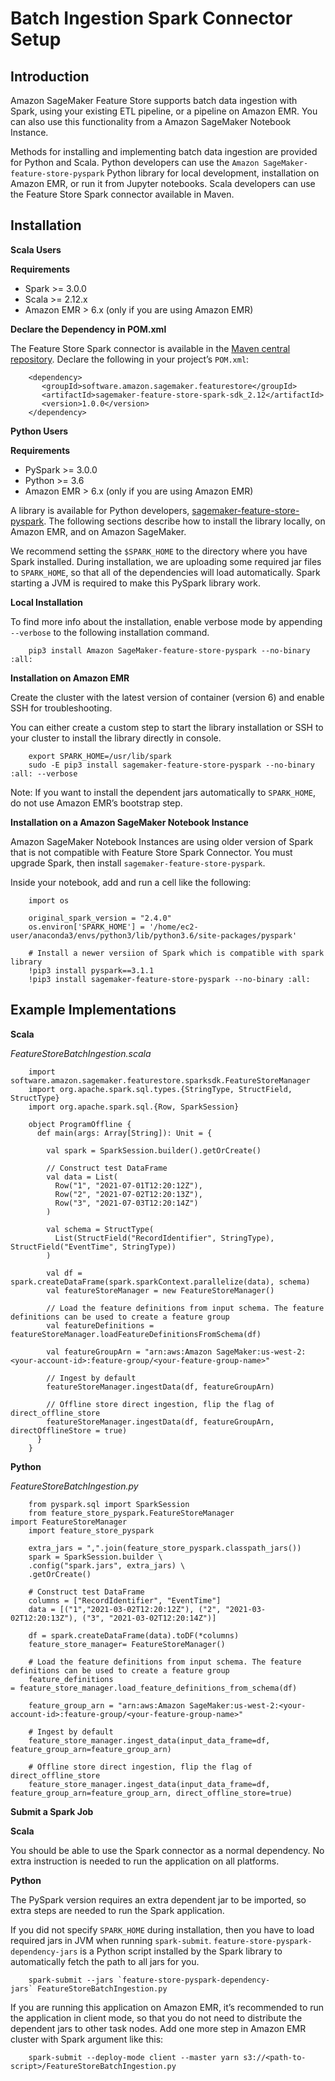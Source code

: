 # Batch Ingestion Spark Connector Setup<a name="batch-ingestion-spark-connector-setup"></a>

## Introduction<a name="w2361aac23c29c11b3"></a>

 Amazon SageMaker Feature Store supports batch data ingestion with Spark, using your existing ETL pipeline, or a pipeline on Amazon EMR\. You can also use this functionality from a Amazon SageMaker Notebook Instance\. 

 Methods for installing and implementing batch data ingestion are provided for Python and Scala\. Python developers can use the `Amazon SageMaker-feature-store-pyspark` Python library for local development, installation on Amazon EMR, or run it from Jupyter notebooks\. Scala developers can use the Feature Store Spark connector available in Maven\. 

## Installation<a name="w2361aac23c29c11b5"></a>

 **Scala Users** 

 ****Requirements**** 
+  Spark >= 3\.0\.0 
+  Scala >= 2\.12\.x  
+  Amazon EMR > 6\.x \(only if you are using Amazon EMR\) 

 **Declare the Dependency in POM\.xml** 

 The Feature Store Spark connector is available in the [Maven central repository](https://mvnrepository.com/artifact/software.amazon.sagemaker.featurestore/sagemaker-feature-store-spark-sdk)\. Declare the following in your project’s `POM.xml`: 

```
    <dependency>
       <groupId>software.amazon.sagemaker.featurestore</groupId>
       <artifactId>sagemaker-feature-store-spark-sdk_2.12</artifactId>
       <version>1.0.0</version>
    </dependency>
```

 **Python Users** 

 ****Requirements**** 
+  PySpark >= 3\.0\.0 
+  Python >= 3\.6  
+  Amazon EMR > 6\.x \(only if you are using Amazon EMR\) 

 A library is available for Python developers, [sagemaker\-feature\-store\-pyspark](https://pypi.org/project/sagemaker-feature-store-pyspark/)\. The following sections describe how to install the library locally, on Amazon EMR, and on Amazon SageMaker\. 

 We recommend setting the `$SPARK_HOME` to the directory where you have Spark installed\. During installation, we are uploading some required jar files to `SPARK_HOME`, so that all of the dependencies will load automatically\. Spark starting a JVM is required to make this PySpark library work\. 

 **Local Installation** 

 To find more info about the installation, enable verbose mode by appending `--verbose` to the following installation command\. 

```
    pip3 install Amazon SageMaker-feature-store-pyspark --no-binary :all:
```

 **Installation on Amazon EMR** 

 Create the cluster with the latest version of container \(version 6\) and enable SSH for troubleshooting\.  

 You can either create a custom step to start the library installation or SSH to your cluster to install the library directly in console\. 

```
    export SPARK_HOME=/usr/lib/spark
    sudo -E pip3 install sagemaker-feature-store-pyspark --no-binary :all: --verbose
```

 Note: If you want to install the dependent jars automatically to `SPARK_HOME`, do not use Amazon EMR’s bootstrap step\. 

 **Installation on a Amazon SageMaker Notebook Instance** 

 Amazon SageMaker Notebook Instances are using older version of Spark that is not compatible with Feature Store Spark Connector\. You must upgrade Spark, then install `sagemaker-feature-store-pyspark`\.  

 Inside your notebook, add and run a cell like the following: 

```
    import os
    
    original_spark_version = "2.4.0"
    os.environ['SPARK_HOME'] = '/home/ec2-user/anaconda3/envs/python3/lib/python3.6/site-packages/pyspark'
    
    # Install a newer versiion of Spark which is compatible with spark library
    !pip3 install pyspark==3.1.1
    !pip3 install sagemaker-feature-store-pyspark --no-binary :all:
```

## Example Implementations<a name="w2361aac23c29c11b7"></a>

 **Scala** 

 *FeatureStoreBatchIngestion\.scala* 

```
    import software.amazon.sagemaker.featurestore.sparksdk.FeatureStoreManager
    import org.apache.spark.sql.types.{StringType, StructField, StructType}
    import org.apache.spark.sql.{Row, SparkSession}
    
    object ProgramOffline {
      def main(args: Array[String]): Unit = {
    
        val spark = SparkSession.builder().getOrCreate()
    
        // Construct test DataFrame
        val data = List(
          Row("1", "2021-07-01T12:20:12Z"),
          Row("2", "2021-07-02T12:20:13Z"),
          Row("3", "2021-07-03T12:20:14Z")
        )
        
        val schema = StructType(
          List(StructField("RecordIdentifier", StringType), StructField("EventTime", StringType))
        )
    
        val df = spark.createDataFrame(spark.sparkContext.parallelize(data), schema)
        val featureStoreManager = new FeatureStoreManager()
        
        // Load the feature definitions from input schema. The feature definitions can be used to create a feature group
        val featureDefinitions = featureStoreManager.loadFeatureDefinitionsFromSchema(df)
    
        val featureGroupArn = "arn:aws:Amazon SageMaker:us-west-2:<your-account-id>:feature-group/<your-feature-group-name>"
       
        // Ingest by default
        featureStoreManager.ingestData(df, featureGroupArn)
        
        // Offline store direct ingestion, flip the flag of direct_offline_store
        featureStoreManager.ingestData(df, featureGroupArn, directOfflineStore = true)
      }
    }
```

 **Python** 

 *FeatureStoreBatchIngestion\.py* 

```
    from pyspark.sql import SparkSession
    from feature_store_pyspark.FeatureStoreManager import FeatureStoreManager
    import feature_store_pyspark
    
    extra_jars = ",".join(feature_store_pyspark.classpath_jars())
    spark = SparkSession.builder \
    .config("spark.jars", extra_jars) \
    .getOrCreate()
    
    # Construct test DataFrame
    columns = ["RecordIdentifier", "EventTime"]
    data = [("1","2021-03-02T12:20:12Z"), ("2", "2021-03-02T12:20:13Z"), ("3", "2021-03-02T12:20:14Z")]
    
    df = spark.createDataFrame(data).toDF(*columns)
    feature_store_manager= FeatureStoreManager()
     
    # Load the feature definitions from input schema. The feature definitions can be used to create a feature group
    feature_definitions = feature_store_manager.load_feature_definitions_from_schema(df)
    
    feature_group_arn = "arn:aws:Amazon SageMaker:us-west-2:<your-account-id>:feature-group/<your-feature-group-name>"
    
    # Ingest by default
    feature_store_manager.ingest_data(input_data_frame=df, feature_group_arn=feature_group_arn)
    
    # Offline store direct ingestion, flip the flag of direct_offline_store
    feature_store_manager.ingest_data(input_data_frame=df, feature_group_arn=feature_group_arn, direct_offline_store=true)
```

 **Submit a Spark Job** 

 **Scala** 

 You should be able to use the Spark connector as a normal dependency\. No extra instruction is needed to run the application on all platforms\. 

 **Python** 

 The PySpark version requires an extra dependent jar to be imported, so extra steps are needed to run the Spark application\. 

 If you did not specify `SPARK_HOME` during installation, then you have to load required jars in JVM when running `spark-submit`\. `feature-store-pyspark-dependency-jars` is a Python script installed by the Spark library to automatically fetch the path to all jars for you\. 

```
    spark-submit --jars `feature-store-pyspark-dependency-jars` FeatureStoreBatchIngestion.py
```

 If you are running this application on Amazon EMR, it’s recommended to run the application in client mode, so that you do not need to distribute the dependent jars to other task nodes\. Add one more step in Amazon EMR cluster with Spark argument like this: 

```
    spark-submit --deploy-mode client --master yarn s3://<path-to-script>/FeatureStoreBatchIngestion.py
```